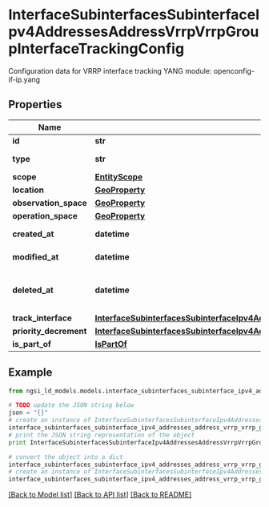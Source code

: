 # InterfaceSubinterfacesSubinterfaceIpv4AddressesAddressVrrpVrrpGroupInterfaceTrackingConfig

Configuration data for VRRP interface tracking  YANG module: openconfig-if-ip.yang 

## Properties

Name | Type | Description | Notes
------------ | ------------- | ------------- | -------------
**id** | **str** | Entity id.  | [optional] 
**type** | **str** | NGSI-LD Entity identifier. It has to be InterfaceSubinterfacesSubinterfaceIpv4AddressesAddressVrrpVrrpGroupInterfaceTrackingConfig. | [default to 'InterfaceSubinterfacesSubinterfaceIpv4AddressesAddressVrrpVrrpGroupInterfaceTrackingConfig']
**scope** | [**EntityScope**](EntityScope.md) |  | [optional] 
**location** | [**GeoProperty**](GeoProperty.md) |  | [optional] 
**observation_space** | [**GeoProperty**](GeoProperty.md) |  | [optional] 
**operation_space** | [**GeoProperty**](GeoProperty.md) |  | [optional] 
**created_at** | **datetime** | Is defined as the temporal Property at which the Entity, Property or Relationship was entered into an NGSI-LD system.  | [optional] [readonly] 
**modified_at** | **datetime** | Is defined as the temporal Property at which the Entity, Property or Relationship was last modified in an NGSI-LD system, e.g. in order to correct a previously entered incorrect value.  | [optional] [readonly] 
**deleted_at** | **datetime** | Is defined as the temporal Property at which the Entity, Property or Relationship was deleted from an NGSI-LD system.  Entity deletion timestamp. See clause 4.8 It is only used in notifications reporting deletions and in the Temporal Representation of Entities (clause 4.5.6), Properties (clause 4.5.7), Relationships (clause 4.5.8) and LanguageProperties (clause 5.2.32).  | [optional] [readonly] 
**track_interface** | [**InterfaceSubinterfacesSubinterfaceIpv4AddressesAddressVrrpVrrpGroupInterfaceTrackingConfigTrackInterface**](InterfaceSubinterfacesSubinterfaceIpv4AddressesAddressVrrpVrrpGroupInterfaceTrackingConfigTrackInterface.md) |  | [optional] 
**priority_decrement** | [**InterfaceSubinterfacesSubinterfaceIpv4AddressesAddressVrrpVrrpGroupInterfaceTrackingConfigPriorityDecrement**](InterfaceSubinterfacesSubinterfaceIpv4AddressesAddressVrrpVrrpGroupInterfaceTrackingConfigPriorityDecrement.md) |  | [optional] 
**is_part_of** | [**IsPartOf**](IsPartOf.md) |  | 

## Example

```python
from ngsi_ld_models.models.interface_subinterfaces_subinterface_ipv4_addresses_address_vrrp_vrrp_group_interface_tracking_config import InterfaceSubinterfacesSubinterfaceIpv4AddressesAddressVrrpVrrpGroupInterfaceTrackingConfig

# TODO update the JSON string below
json = "{}"
# create an instance of InterfaceSubinterfacesSubinterfaceIpv4AddressesAddressVrrpVrrpGroupInterfaceTrackingConfig from a JSON string
interface_subinterfaces_subinterface_ipv4_addresses_address_vrrp_vrrp_group_interface_tracking_config_instance = InterfaceSubinterfacesSubinterfaceIpv4AddressesAddressVrrpVrrpGroupInterfaceTrackingConfig.from_json(json)
# print the JSON string representation of the object
print InterfaceSubinterfacesSubinterfaceIpv4AddressesAddressVrrpVrrpGroupInterfaceTrackingConfig.to_json()

# convert the object into a dict
interface_subinterfaces_subinterface_ipv4_addresses_address_vrrp_vrrp_group_interface_tracking_config_dict = interface_subinterfaces_subinterface_ipv4_addresses_address_vrrp_vrrp_group_interface_tracking_config_instance.to_dict()
# create an instance of InterfaceSubinterfacesSubinterfaceIpv4AddressesAddressVrrpVrrpGroupInterfaceTrackingConfig from a dict
interface_subinterfaces_subinterface_ipv4_addresses_address_vrrp_vrrp_group_interface_tracking_config_form_dict = interface_subinterfaces_subinterface_ipv4_addresses_address_vrrp_vrrp_group_interface_tracking_config.from_dict(interface_subinterfaces_subinterface_ipv4_addresses_address_vrrp_vrrp_group_interface_tracking_config_dict)
```
[[Back to Model list]](../README.md#documentation-for-models) [[Back to API list]](../README.md#documentation-for-api-endpoints) [[Back to README]](../README.md)


